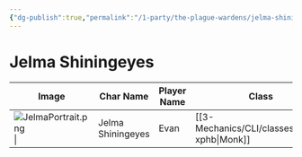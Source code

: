 ```yaml
---
{"dg-publish":true,"permalink":"/1-party/the-plague-wardens/jelma-shiningeyes/","tags":["player"],"created":"2025-02-22T17:41:23.822-05:00","updated":"2025-03-13T19:52:16.784-04:00"}
---
```


# Jelma Shiningeyes

| Image                                  | Char Name         | Player Name    | Class         | Race         | Level         |
| -------------------------------------- | ----------------- | -------------- | ------------- | ------------ | ------------- |
| ![JelmaPortrait.png](/img/user/z_Assets/JelmaPortrait.png)\| | Jelma Shiningeyes | Evan | [[3-Mechanics/CLI/classes/monk-xphb\|Monk]] | Half-Orc | 3 |
